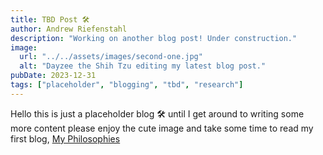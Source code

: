 ```yaml
---
title: TBD Post 🛠️
author: Andrew Riefenstahl
description: "Working on another blog post! Under construction."
image:
  url: "../../assets/images/second-one.jpg"
  alt: "Dayzee the Shih Tzu editing my latest blog post."
pubDate: 2023-12-31
tags: ["placeholder", "blogging", "tbd", "research"]
---
```


Hello this is just a placeholder blog 🛠️ until I get around to writing some more content please enjoy the cute image and take some time to read my first blog, [My Philosophies](/posts/my-philosophies)
